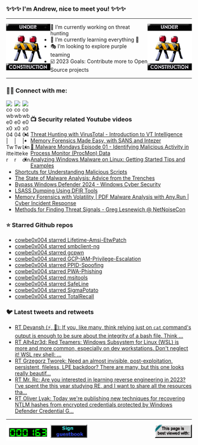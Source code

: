 ### ✨✨✨ I'm Andrew, nice to meet you! ✨✨✨

---
<img align="left" width="120px" src="https://raw.githubusercontent.com/cowbe0x004/cowbe0x004/master/images/image004.gif" />
<img align="right" width="120px" src="https://raw.githubusercontent.com/cowbe0x004/cowbe0x004/master/images/image004.gif" />

- 📖 I’m currently working on threat hunting
- 📘 I’m currently learning everything 🤣
- 🎭 I’m looking to explore purple teaming
- ☑️ 2023 Goals: Contribute more to Open Source projects

---

### 🤝🏽 Connect with me:
[<img align="left" alt="cowbe0x004 | Twitter" width="22px" src="https://cdn.simpleicons.org/mastodon" />][mastodon]
[<img align="left" alt="cowbe0x004 | Twitter" width="22px" src="https://cdn.simpleicons.org/twitter" />][twitter]
[<img align="left" alt="cowbe0x004 | LinkedIn" width="22px" src="https://cdn.simpleicons.org/linkedin" />][linkedin]

<!--
[<img align="left" alt="cowbe0x004.com" width="22px" src="https://raw.githubusercontent.com/iconic/open-iconic/master/svg/globe.svg" />][website]
[<img align="left" alt="cowbe0x004 | YouTube" width="22px" src="https://cdn.jsdelivr.net/npm/simple-icons@v3/icons/youtube.svg" />][youtube]
[<img align="left" alt="cowbe0x004 | Instagram" width="22px" src="https://cdn.jsdelivr.net/npm/simple-icons@v3/icons/instagram.svg" />][instagram]
-->

<br />

### 📺 Security related Youtube videos
<!-- YOUTUBE:START -->
- [Threat Hunting with VirusTotal - Introduction to VT Intelligence](https://www.youtube.com/watch?v=EV6FZJMvPzs)
- [Memory Forensics Made Easy, with SANS and Intezer](https://www.youtube.com/watch?v=6zDl8MNlyQw)
- [🔴 Malware Mondays Episode 01 - Identifying Malicious Activity in Process Monitor &lpar;ProcMon&rpar; Data](https://www.youtube.com/watch?v=b5_PUMmpwjk)
- [Analyzing Windows Malware on Linux: Getting Started Tips and Examples](https://www.youtube.com/watch?v=J85991pPYoc)
- [Shortcuts for Understanding Malicious Scripts](https://www.youtube.com/watch?v=XxjeRuwRyOw)
- [The State of Malware Analysis:  Advice from the Trenches](https://www.youtube.com/watch?v=u_Mbh8r7L0E)
- [Bypass Windows Defender 2024 - Windows Cyber Security](https://www.youtube.com/watch?v=NmB2MPAafTo)
- [LSASS Dumping Using DFIR Tools](https://www.youtube.com/watch?v=RW3cEdKbC4E)
- [Memory Forensics with Volatility | PDF Malware Analysis with Any.Run | Cyber Incident Response](https://www.youtube.com/watch?v=vIrDy-eA91I)
- [Methods for Finding Threat Signals - Greg Lesnewich @ NetNoiseCon](https://www.youtube.com/watch?v=mJJFzQq5B1k)
<!-- YOUTUBE:END -->

### ⭐ Starred Github repos
<!-- GITHUB_STAR:START -->
- [cowbe0x004 starred Lifetime-Amsi-EtwPatch](https://github.com/EvilBytecode/Lifetime-Amsi-EtwPatch)
- [cowbe0x004 starred smbclient-ng](https://github.com/p0dalirius/smbclient-ng)
- [cowbe0x004 starred gcpwn](https://github.com/NetSPI/gcpwn)
- [cowbe0x004 starred GCP-IAM-Privilege-Escalation](https://github.com/RhinoSecurityLabs/GCP-IAM-Privilege-Escalation)
- [cowbe0x004 starred PPID-Spoofing](https://github.com/EvilBytecode/PPID-Spoofing)
- [cowbe0x004 starred PWA-Phishing](https://github.com/mrd0x/PWA-Phishing)
- [cowbe0x004 starred msitools](https://github.com/GNOME/msitools)
- [cowbe0x004 starred SafeLine](https://github.com/chaitin/SafeLine)
- [cowbe0x004 starred SigmaPotato](https://github.com/tylerdotrar/SigmaPotato)
- [cowbe0x004 starred TotalRecall](https://github.com/xaitax/TotalRecall)
<!-- GITHUB_STAR:END -->

### 🐦 Latest tweets and retweets
<!-- TWEETS:START -->
- [RT Devansh &lpar;⚡, 🥷&rpar;: If you, like many, think relying just on `cat` command&#39;s output is enough to be sure about the integrity of a bash file. Think ...](https://x.com/cowbe0x004/status/1775281218374050131)
- [RT Alh4zr3d: Red Teamers: Windows Subsystem for Linux &lpar;WSL&rpar; is more and more common, especially on dev workstations. Don&#39;t neglect it! WSL rev shell: ...](https://x.com/cowbe0x004/status/1633906799496577058)
- [RT Grzegorz Tworek: Need an almost invisible, post-exploitation, persistent, fileless, LPE backdoor? There are many, but this one looks really beautif...](https://x.com/cowbe0x004/status/1635059979584704512)
- [RT Mr. Rc: Are you interested in learning reverse engineering in 2023? I&#39;ve spent the this year studying RE, and I want to share all the resources tha...](https://x.com/cowbe0x004/status/1608957126986338304)
- [RT Oliver Lyak: Today we&#39;re publishing new techniques for recovering NTLM hashes from encrypted credentials protected by Windows Defender Credential G...](https://x.com/cowbe0x004/status/1609759486306144256)
<!-- TWEETS:END -->

---

[<img align="left" width="120px" src="https://raw.githubusercontent.com/cowbe0x004/cowbe0x004/master/images/visitors.gif" />][visitor]
[<img align="left" alt="Sign My Guestbook" width="100px" src="https://raw.githubusercontent.com/cowbe0x004/cowbe0x004/master/images/sign_guest_book.gif" />][guestbook]
[<img align="right" width="100px" src="https://raw.githubusercontent.com/cowbe0x004/cowbe0x004/master/images/netscape.gif" />][netscape]


[website]: https://cowbe0x004.com
[mastodon]: https://infosec.exchange/@cowbe
[twitter]: https://twitter.com/cowbe0x004
[youtube]: https://youtube.com/
[instagram]: https://instagram.com/
[linkedin]: https://www.linkedin.com/in/anhuang/
[guestbook]: https://github.com/cowbe0x004/cowbe0x004/issues
[netscape]: https://github.com/cowbe0x004/cowbe0x004
[visitor]: https://github.com/cowbe0x004/cowbe0x004
